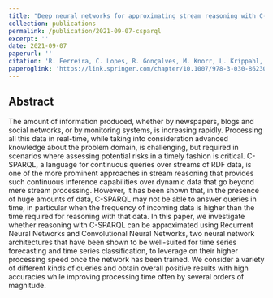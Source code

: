 ```yaml
---
title: "Deep neural networks for approximating stream reasoning with C-SPARQL"
collection: publications
permalink: /publication/2021-09-07-csparql
excerpt: ''
date: 2021-09-07
paperurl: ''
citation: 'R. Ferreira, C. Lopes, R. Gonçalves, M. Knorr, L. Krippahl, and J. Leite. Deep neural networks for approximating stream reasoning with C-SPARQL. <i>Progress in Artificial Intelligence: 20th EPIA Conference on Artificial Intelligence, EPIA 2021</i>. Springer, 2021, pp. 338-350, 2021'
paperoglink: 'https://link.springer.com/chapter/10.1007/978-3-030-86230-5_27'
---
```


Abstract 
--------

The amount of information produced, whether by newspapers, blogs and social networks, or by monitoring systems, is increasing rapidly. Processing all this data in real-time, while taking into consideration advanced knowledge about the problem domain, is challenging, but required in scenarios where assessing potential risks in a timely fashion is critical. C-SPARQL, a language for continuous queries over streams of RDF data, is one of the more prominent approaches in stream reasoning that provides such continuous inference capabilities over dynamic data that go beyond mere stream processing. However, it has been shown that, in the presence of huge amounts of data, C-SPARQL may not be able to answer queries in time, in particular when the frequency of incoming data is higher than the time required for reasoning with that data. In this paper, we investigate whether reasoning with C-SPARQL can be approximated using Recurrent Neural Networks and Convolutional Neural Networks, two neural network architectures that have been shown to be well-suited for time series forecasting and time series classification, to leverage on their higher processing speed once the network has been trained. We consider a variety of different kinds of queries and obtain overall positive results with high accuracies while improving processing time often by several orders of magnitude.
